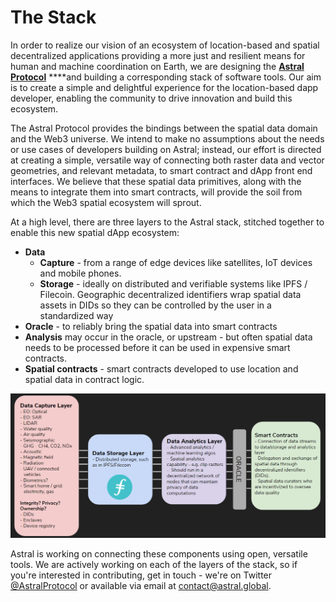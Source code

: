 # The Stack

In order to realize our vision of an ecosystem of location-based and spatial decentralized applications providing a more just and resilient means for human and machine coordination on Earth, we are designing the [**Astral  Protocol**](../astral.md) ****and building a corresponding stack of software tools. Our aim is to create a simple and delightful experience for the location-based dapp developer, enabling the community to drive innovation and build this ecosystem. 

The Astral Protocol provides the bindings between the spatial data domain and the Web3 universe. We intend to make no assumptions about the needs or use cases of developers building on Astral; instead, our effort is directed at creating a simple, versatile way of connecting both raster data and vector geometries, and relevant metadata, to smart contract and dApp front end interfaces. We believe that these spatial data primitives, along with the means to integrate them into smart contracts, will provide the soil from which the Web3 spatial ecosystem will sprout.

At a high level, there are three layers to the Astral stack, stitched together to enable this new spatial dApp ecosystem:

* **Data** 
  * **Capture** - from a range of edge devices like satellites, IoT devices and mobile phones. 
  * **Storage** - ideally on distributed and verifiable systems like IPFS / Filecoin. Geographic decentralized identifiers wrap spatial data assets in DIDs so they can be controlled by the user in a standardized way
*  **Oracle** - to reliably bring the spatial data into smart contracts
  * **Analysis** may occur in the oracle, or upstream - but often spatial data needs to be processed before it can be used in expensive smart contracts.
* **Spatial contracts** - smart contracts developed to use location and spatial data in contract logic. 

![Astral Protocol: Web3 spatial data standard](../../.gitbook/assets/image%20%282%29.png)

Astral is working on connecting these components using open, versatile tools. We are actively working on each of the layers of the stack, so if you're interested in contributing, get in touch - we're on Twitter [@AstralProtocol](https://twitter.com/AstralProtocol) or available via email at contact@astral.global.

